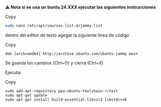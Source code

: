 **⚠️ Nota si se usa un buntu 24.XXX ejecutar las siguientes instrucciones**

Copy

```bash
sudo nano /etc/apt/sources.list.d/jammy.list
```

dentro del editor de texto agegar la siguiente linea de código

Copy

```plaintext
deb [arch=amd64] http://archive.ubuntu.com/ubuntu jammy main
```

Se guarda los cambios (Ctrl+O) y cierra (Ctrl+X)

Ejecuta:

Copy

```plaintext
sudo add-apt-repository ppa:ubuntu-toolchain-r/test
sudo apt-get update
sudo apt-get install build-essential libssl3 libstdc++6
```
